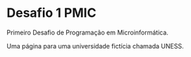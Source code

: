 # Desafio 1 PMIC
 Primeiro Desafio de Programação em Microinformática.
 
 Uma página para uma universidade fictícia chamada UNESS.